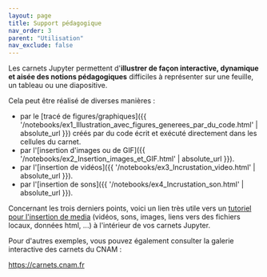 ```yaml
---
layout: page
title: Support pédagogique
nav_order: 3
parent: "Utilisation"
nav_exclude: false
---
```


Les carnets Jupyter permettent d'**illustrer de façon interactive, dynamique et aisée des notions pédagogiques** difficiles à représenter sur une feuille, un tableau ou une diapositive.

Cela peut être réalisé de diverses manières :   
- par le [tracé de figures/graphiques]({{ '/notebooks/ex1_Illustration_avec_figures_generees_par_du_code.html' | absolute_url }}) créés par du code écrit et exécuté directement dans les cellules du carnet.  
- par l'[insertion d'images ou de GIF]({{ '/notebooks/ex2_Insertion_images_et_GIF.html' | absolute_url }}).   
- par l'[insertion de vidéos]({{ '/notebooks/ex3_Incrustation_video.html' | absolute_url }}).   
- par l'[insertion de sons]({{ '/notebooks/ex4_Incrustation_son.html' | absolute_url }}).   

Concernant les trois derniers points, voici un lien très utile vers un [tutoriel pour l'insertion de media](https://www.dev2qa.com/how-to-display-rich-output-media-audio-video-image-etc-in-ipython-jupyter-notebook/) (vidéos, sons, images, liens vers des fichiers locaux, données html, ...) à l'intérieur de vos carnets Jupyter. 

Pour d'autres exemples, vous pouvez également consulter la galerie interactive des carnets du CNAM :
<div class="centre-important">
<a href="https://carnets.cnam.fr">https://carnets.cnam.fr</a>
</div>
